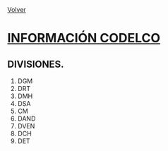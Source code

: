<link rel="stylesheet" type="text/css" href="styles.css">
<br>
<br>

[Volver](./index.md)

# <u>INFORMACIÓN CODELCO</u>

## DIVISIONES.

1. DGM
2. DRT
3. DMH
4. DSA
5. CM
6. DAND
7. DVEN
8. DCH
9. DET